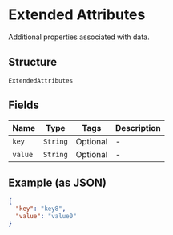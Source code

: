 
# Extended Attributes

Additional properties associated with data.

## Structure

`ExtendedAttributes`

## Fields

| Name | Type | Tags | Description |
|  --- | --- | --- | --- |
| `key` | `String` | Optional | - |
| `value` | `String` | Optional | - |

## Example (as JSON)

```json
{
  "key": "key8",
  "value": "value0"
}
```

